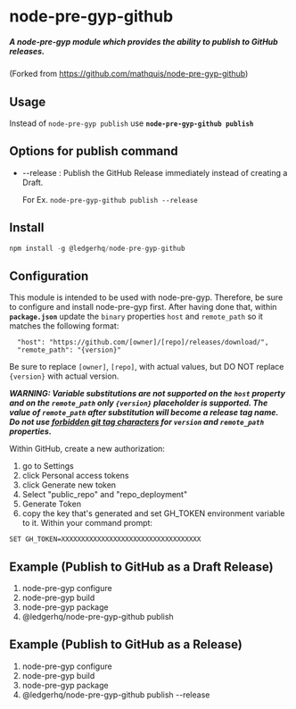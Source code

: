 # node-pre-gyp-github
##### A node-pre-gyp module which provides the ability to publish to GitHub releases. 

(Forked from https://github.com/mathquis/node-pre-gyp-github)

## Usage
Instead of ```node-pre-gyp publish``` use **```node-pre-gyp-github publish```**

## Options for publish command
* --release : Publish the GitHub Release immediately instead of creating a Draft.

  For Ex. ```node-pre-gyp-github publish --release```

## Install
```javascript
npm install -g @ledgerhq/node-pre-gyp-github
```

## Configuration
This module is intended to be used with node-pre-gyp. Therefore, be sure to configure and install node-pre-gyp first. After having done that, within **```package.json```** update the ```binary``` properties ```host``` and ```remote_path``` so it matches the following format:

```
  "host": "https://github.com/[owner]/[repo]/releases/download/",
  "remote_path": "{version}"
```

Be sure to replace ```[owner]```, ```[repo]```, with actual values,
but DO NOT replace ```{version}``` with actual version.

***WARNING: Variable substitutions are not supported on the ```host``` property and on the ```remote_path``` only ```{version}``` placeholder is supported. The value of ```remote_path``` after substitution will become a release tag name. Do not use [forbidden git tag characters](https://git-scm.com/docs/git-check-ref-format) for ```version``` and ```remote_path``` properties.***

Within GitHub, create a new authorization:

1. go to Settings 
2. click Personal access tokens
3. click Generate new token
4. Select "public_repo" and "repo_deployment"
5. Generate Token
6. copy the key that's generated and set GH_TOKEN environment variable to it. Within your command prompt:

```
SET GH_TOKEN=XXXXXXXXXXXXXXXXXXXXXXXXXXXXXXXXXXX
```

## Example (Publish to GitHub as a Draft Release)
1. node-pre-gyp configure
2. node-pre-gyp build
3. node-pre-gyp package
4. @ledgerhq/node-pre-gyp-github publish

## Example (Publish to GitHub as a Release)
1. node-pre-gyp configure
2. node-pre-gyp build
3. node-pre-gyp package
4. @ledgerhq/node-pre-gyp-github publish --release